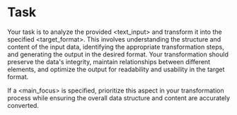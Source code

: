 # Task

Your task is to analyze the provided <text_input> and transform it into the specified <target_format>. This involves understanding the structure and content of the input data, identifying the appropriate transformation steps, and generating the output in the desired format. Your transformation should preserve the data's integrity, maintain relationships between different elements, and optimize the output for readability and usability in the target format.

If a <main_focus> is specified, prioritize this aspect in your transformation process while ensuring the overall data structure and content are accurately converted.
